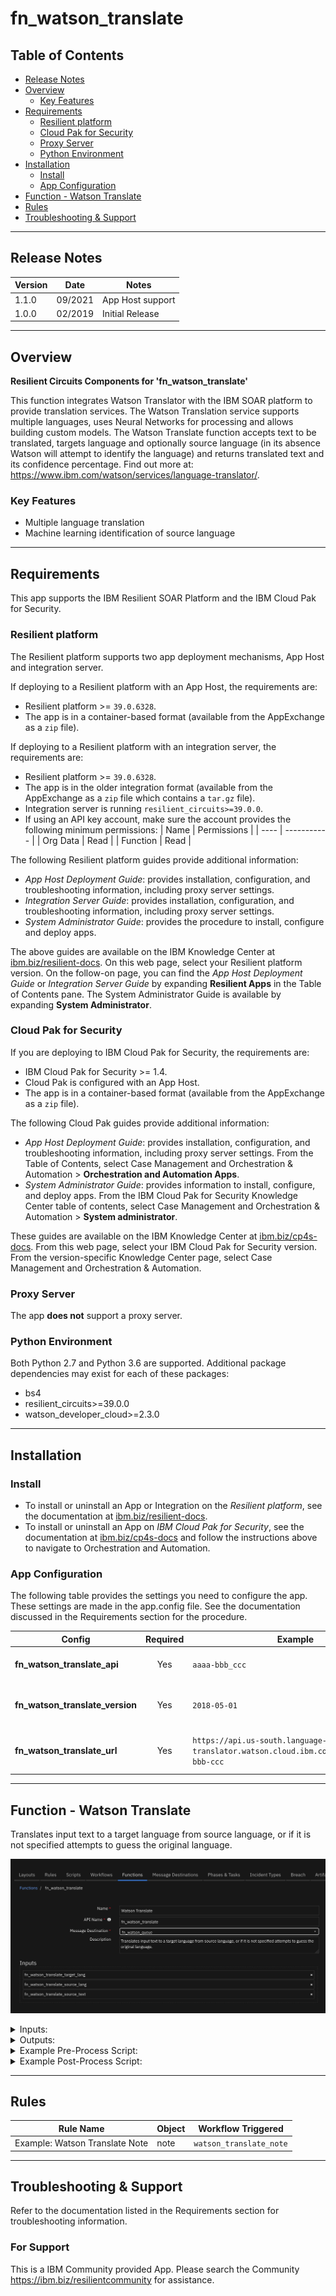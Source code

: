 <!--
  This README.md is generated by running:
  "resilient-sdk docgen -p fn_watson_translate"

  It is best edited using a Text Editor with a Markdown Previewer. VS Code
  is a good example. Checkout https://guides.github.com/features/mastering-markdown/
  for tips on writing with Markdown

  If you make manual edits and run docgen again, a .bak file will be created

  Store any screenshots in the "doc/screenshots" directory and reference them like:
  ![screenshot: screenshot_1](./screenshots/screenshot_1.png)

  NOTE: If your app is available in the container-format only, there is no need to mention the integration server in this readme.
-->

# fn_watson_translate

## Table of Contents
- [Release Notes](#release-notes)
- [Overview](#overview)
  - [Key Features](#key-features)
- [Requirements](#requirements)
  - [Resilient platform](#resilient-platform)
  - [Cloud Pak for Security](#cloud-pak-for-security)
  - [Proxy Server](#proxy-server)
  - [Python Environment](#python-environment)
- [Installation](#installation)
  - [Install](#install)
  - [App Configuration](#app-configuration)
- [Function - Watson Translate](#function---watson-translate)
- [Rules](#rules)
- [Troubleshooting & Support](#troubleshooting--support)
---

## Release Notes
<!--
  Specify all changes in this release. Do not remove the release
  notes of a previous release
-->
| Version | Date | Notes |
| ------- | ---- | ----- |
| 1.1.0 | 09/2021 | App Host support |
| 1.0.0 | 02/2019 | Initial Release |

---

## Overview
<!--
  Provide a high-level description of the function itself and its remote software or application.
  The text below is parsed from the "description" and "long_description" attributes in the setup.py file
-->
**Resilient Circuits Components for 'fn_watson_translate'**


This function integrates Watson Translator with the IBM SOAR platform to provide translation services.
The Watson Translation service supports multiple languages, uses Neural Networks for processing and allows building custom models.
The Watson Translate function accepts text to be translated, targets language and optionally source language (in its absence Watson will attempt to identify the language) and returns translated text and its confidence percentage.
Find out more at: https://www.ibm.com/watson/services/language-translator/.

### Key Features
<!--
  List the Key Features of the Integration
-->
* Multiple language translation
* Machine learning identification of source language

---

## Requirements
<!--
  List any Requirements
-->
This app supports the IBM Resilient SOAR Platform and the IBM Cloud Pak for Security.

### Resilient platform
The Resilient platform supports two app deployment mechanisms, App Host and integration server.

If deploying to a Resilient platform with an App Host, the requirements are:
* Resilient platform >= `39.0.6328`.
* The app is in a container-based format (available from the AppExchange as a `zip` file).

If deploying to a Resilient platform with an integration server, the requirements are:
* Resilient platform >= `39.0.6328`.
* The app is in the older integration format (available from the AppExchange as a `zip` file which contains a `tar.gz` file).
* Integration server is running `resilient_circuits>=39.0.0`.
* If using an API key account, make sure the account provides the following minimum permissions:
  | Name | Permissions |
  | ---- | ----------- |
  | Org Data | Read |
  | Function | Read |

The following Resilient platform guides provide additional information:
* _App Host Deployment Guide_: provides installation, configuration, and troubleshooting information, including proxy server settings.
* _Integration Server Guide_: provides installation, configuration, and troubleshooting information, including proxy server settings.
* _System Administrator Guide_: provides the procedure to install, configure and deploy apps.

The above guides are available on the IBM Knowledge Center at [ibm.biz/resilient-docs](https://ibm.biz/resilient-docs). On this web page, select your Resilient platform version. On the follow-on page, you can find the _App Host Deployment Guide_ or _Integration Server Guide_ by expanding **Resilient Apps** in the Table of Contents pane. The System Administrator Guide is available by expanding **System Administrator**.

### Cloud Pak for Security
If you are deploying to IBM Cloud Pak for Security, the requirements are:
* IBM Cloud Pak for Security >= 1.4.
* Cloud Pak is configured with an App Host.
* The app is in a container-based format (available from the AppExchange as a `zip` file).

The following Cloud Pak guides provide additional information:
* _App Host Deployment Guide_: provides installation, configuration, and troubleshooting information, including proxy server settings. From the Table of Contents, select Case Management and Orchestration & Automation > **Orchestration and Automation Apps**.
* _System Administrator Guide_: provides information to install, configure, and deploy apps. From the IBM Cloud Pak for Security Knowledge Center table of contents, select Case Management and Orchestration & Automation > **System administrator**.

These guides are available on the IBM Knowledge Center at [ibm.biz/cp4s-docs](https://ibm.biz/cp4s-docs). From this web page, select your IBM Cloud Pak for Security version. From the version-specific Knowledge Center page, select Case Management and Orchestration & Automation.

### Proxy Server
The app **does not** support a proxy server.

### Python Environment
Both Python 2.7 and Python 3.6 are supported.
Additional package dependencies may exist for each of these packages:
* bs4
* resilient_circuits>=39.0.0
* watson_developer_cloud>=2.3.0

---

## Installation

### Install
* To install or uninstall an App or Integration on the _Resilient platform_, see the documentation at [ibm.biz/resilient-docs](https://ibm.biz/resilient-docs).
* To install or uninstall an App on _IBM Cloud Pak for Security_, see the documentation at [ibm.biz/cp4s-docs](https://ibm.biz/cp4s-docs) and follow the instructions above to navigate to Orchestration and Automation.

### App Configuration
The following table provides the settings you need to configure the app. These settings are made in the app.config file. See the documentation discussed in the Requirements section for the procedure.

| Config | Required | Example | Description |
| ------ | :------: | ------- | ----------- |
| **fn_watson_translate_api** | Yes | `aaaa-bbb_ccc` | *Your API key for REST calls* |
| **fn_watson_translate_version** | Yes | `2018-05-01` | *Version of Watson service to use.* |
| **fn_watson_translate_url** | Yes | `https://api.us-south.language-translator.watson.cloud.ibm.com/instances/aaa-bbb-ccc` | *URL and instance to the Watson service.* |

---

## Function - Watson Translate
Translates input text to a target language from source language, or if it is not specified attempts to guess the original language.

 ![screenshot: fn-watson-translate ](./doc/screenshots/fn-watson-translate.png)

<details><summary>Inputs:</summary>
<p>

| Name | Type | Required | Example | Tooltip |
| ---- | :--: | :------: | ------- | ------- |
| `fn_watson_translate_source_lang` | `text` | No | `fr` | Source language's 2 character ID |
| `fn_watson_translate_source_text` | `text` | Yes | `lorem impsum` | Text to be translated |
| `fn_watson_translate_target_lang` | `text` | Yes | `en` | Target language's 2 character ID |

</p>
</details>

<details><summary>Outputs:</summary>
<p>

```python
results = {
    "value": "translated text",
    "confidence": 80,
    "language": 'fr',
    "source_lang": 'en'
}
```

</p>
</details>

<details><summary>Example Pre-Process Script:</summary>
<p>

```python
inputs.fn_watson_translate_source_text = note.text.content
```

</p>
</details>

<details><summary>Example Post-Process Script:</summary>
<p>

```python
note.addNote("Translated by Watson: \n" + results.value)
```

</p>
</details>

---

## Rules
| Rule Name | Object | Workflow Triggered |
| --------- | ------ | ------------------ |
| Example: Watson Translate Note | note | `watson_translate_note` |

---

## Troubleshooting & Support
Refer to the documentation listed in the Requirements section for troubleshooting information.

### For Support
This is a IBM Community provided App. Please search the Community https://ibm.biz/resilientcommunity for assistance.
